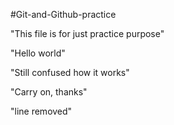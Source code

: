 #Git-and-Github-practice
 
 "This file is for just practice purpose"
 
 "Hello world"
 
 "Still confused how it works"

 "Carry on, thanks"
 
 "line removed"
